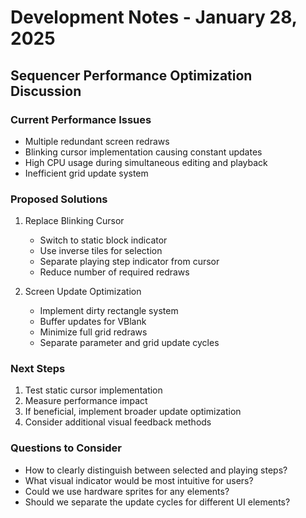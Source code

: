 # Development Notes - January 28, 2025

## Sequencer Performance Optimization Discussion

### Current Performance Issues
- Multiple redundant screen redraws
- Blinking cursor implementation causing constant updates
- High CPU usage during simultaneous editing and playback
- Inefficient grid update system

### Proposed Solutions
1. Replace Blinking Cursor
   - Switch to static block indicator
   - Use inverse tiles for selection
   - Separate playing step indicator from cursor
   - Reduce number of required redraws

2. Screen Update Optimization
   - Implement dirty rectangle system
   - Buffer updates for VBlank
   - Minimize full grid redraws
   - Separate parameter and grid update cycles

### Next Steps
1. Test static cursor implementation
2. Measure performance impact
3. If beneficial, implement broader update optimization
4. Consider additional visual feedback methods

### Questions to Consider
- How to clearly distinguish between selected and playing steps?
- What visual indicator would be most intuitive for users?
- Could we use hardware sprites for any elements?
- Should we separate the update cycles for different UI elements?